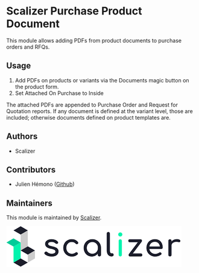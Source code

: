Scalizer Purchase Product Document
==================================

This module allows adding PDFs from product documents to purchase orders and RFQs.

## Usage

1. Add PDFs on products or variants via the Documents magic button on the product form.
2. Set Attached On Purchase to Inside

The attached PDFs are appended to Purchase Order and Request for Quotation reports. If any document is defined at the
variant level, those are included; otherwise documents defined on product templates are.

## Authors

* Scalizer

## Contributors

* Julien Hémono ([Github](https://github.com/jhemono))

## Maintainers

This module is maintained by [Scalizer](https://www.scalizer.fr).

![Scalizer](./static/description/logo.png)
